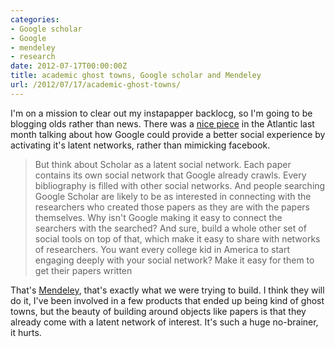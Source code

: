 ```yaml
---
categories:
- Google scholar
- Google
- mendeley
- research
date: 2012-07-17T00:00:00Z
title: academic ghost towns, Google scholar and Mendeley
url: /2012/07/17/academic-ghost-towns/
---
```


I'm on a mission to clear out my instapapper backlocg, so I'm going to be blogging olds rather than news. There was a [nice piece][np] in the Atlantic last month talking about how Google could provide a better social experience by activating it's latent networks, rather than mimicking facebook.

> But think about Scholar as a latent social network. Each paper contains its own social network that Google already crawls. Every bibliography is filled with other social networks. And people searching Google Scholar are likely to be as interested in connecting with the researchers who created those papers as they are with the papers themselves. Why isn't Google making it easy to connect the searchers with the searched? And sure, build a whole other set of social tools on top of that, which make it easy to share with networks of researchers. You want every college kid in America to start engaging deeply with your social network? Make it easy for them to get their papers written

[np]: http://m.theatlantic.com/technology/archive/2012/05/how-Google-can-beat-facebook-without-Google-plus/257480/

That's [Mendeley][men], that's exactly what we were trying to build. I think they will do it, I've been involved in a few products that ended up being kind of ghost towns, but the beauty of building around objects like papers is that they already come with a latent network of interest. It's such a huge no-brainer, it hurts.

[men]: http://www.mendeley.com

